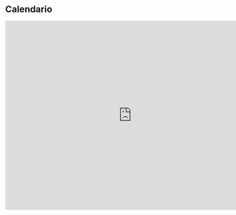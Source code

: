 # Calendario

<iframe src="https://calendar.google.com/calendar/embed?src=c_2esqj0ihjc027ks2m70jnbuhjc%40group.calendar.google.com&ctz=America%2FArgentina%2FBuenos_Aires" style="border: 0" width="800" height="600" frameborder="0" scrolling="no"></iframe>